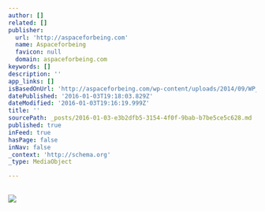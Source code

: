 ```yaml
---
author: []
related: []
publisher:
  url: 'http://aspaceforbeing.com'
  name: Aspaceforbeing
  favicon: null
  domain: aspaceforbeing.com
keywords: []
description: ''
app_links: []
isBasedOnUrl: 'http://aspaceforbeing.com/wp-content/uploads/2014/09/WP_20130701_004.jpg'
datePublished: '2016-01-03T19:18:03.829Z'
dateModified: '2016-01-03T19:16:19.999Z'
title: ''
sourcePath: _posts/2016-01-03-e3b2dfb5-3154-4f0f-9bab-b7be5ce5c628.md
published: true
inFeed: true
hasPage: false
inNav: false
_context: 'http://schema.org'
_type: MediaObject

---
```

<article style=""><h1></h1><p></p><img src="http://aspaceforbeing.com/wp-content/uploads/2014/09/WP_20130701_004.jpg" /></article>